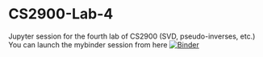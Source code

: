 # CS2900-Lab-4
Jupyter session for the fourth lab of CS2900 (SVD, pseudo-inverses, etc.)
You can launch the mybinder session from here
[![Binder](https://mybinder.org/badge_logo.svg)](https://mybinder.org/v2/gh/hughshanahan/CS2900-Lab-4/master)
